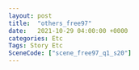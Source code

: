 ```yaml
---
layout: post
title:  "others_free97"
date:   2021-10-29 04:00:00 +0000
categories: Etc
Tags: Story Etc
SceneCode: ["scene_free97_q1_s20"]
---
```

